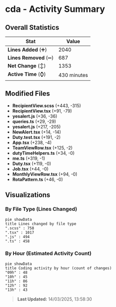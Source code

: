 # cda - Activity Summary 

## Overall Statistics

| Stat                   | Value                                                             |
| ---------------------- | ----------------------------------------------------------------- |
| **Lines Added** (➕)   | 2040                                          |
| **Lines Removed** (➖) | 687                                        |
| **Net Change** (↕)    | 1353                |
| **Active Time** (⌚)   | 430 minutes |


## Modified Files
- **RecipientView.scss** (+443, -315)
- **RecipientView.tsx** (+91, -79)
- **yesalert.js** (+36, -36)
- **queries.ts** (+29, -29)
- **yesalert.js** (+217, -205)
- **NewAlert.tsx** (+14, -14)
- **Duty.test.tsx** (+191, -2)
- **App.tsx** (+238, -4)
- **TeamViewRow.tsx** (+125, -2)
- **dutyTimeHelpers.ts** (+34, -0)
- **me.ts** (+319, -1)
- **Duty.tsx** (+119, -0)
- **Job.tsx** (+44, -0)
- **MonthlyViewRow.tsx** (+94, -0)
- **RotaPattern.ts** (+46, -0)

## Visualizations

### By File Type (Lines Changed)

```mermaid
pie showData
title Lines changed by file type
".scss" : 758
".tsx" : 1017
".js" : 494
".ts" : 458
```

### By Hour (Estimated Activity Count)

```mermaid
pie showData
title Coding activity by hour (count of changes)
"09h" : 48
"10h" : 45
"11h" : 86
"12h" : 92
"13h" : 43
```


> **Last Updated:** 14/03/2025, 13:58:30